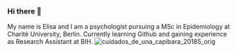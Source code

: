 ### Hi there 👋

My name is Elisa and I am a psychologist pursuing a MSc in Epidemiology at Charité University, Berlin. Currently learning Github and gaining experience as Research Assistant at BIH.
![cuidados_de_una_capibara_20185_orig](https://github.com/elisabascunan/elisabascunan/assets/144803094/3e68846b-adeb-4e64-befb-536405d1d537)

<!--
**elisabascunan/elisabascunan** is a ✨ _special_ ✨ repository because its `README.md` (this file) appears on your GitHub profile.

Here are some ideas to get you started:

- 🔭 I’m currently working on ...
- 🌱 I’m currently learning ...
- 👯 I’m looking to collaborate on ...
- 🤔 I’m looking for help with ...
- 💬 Ask me about ...
- 📫 How to reach me: ...
- 😄 Pronouns: ...
- ⚡ Fun fact: ...
-->

